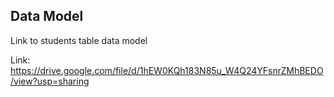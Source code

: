 ## Data Model

Link to students table data model <br>

Link: https://drive.google.com/file/d/1hEW0KQh183N85u_W4Q24YFsnrZMhBEDO/view?usp=sharing